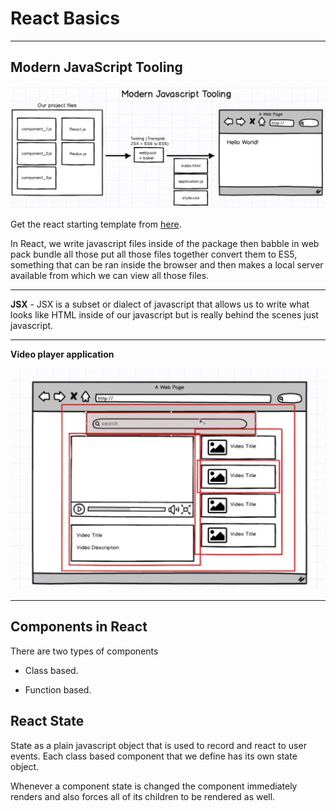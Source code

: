 # React Basics
---

## Modern JavaScript Tooling

![001_js_tooling.png](./images/001_js_tooling.png)

Get the react starting template from [here](https://github.com/StephenGrider/ReduxSimpleStarter).

In React, we write javascript files inside of the package then babble in web pack bundle all those put all those files together convert them to ES5, something that can be ran inside the browser and then makes a local server available from which we can view all those files.

---

**JSX** - JSX is a subset or dialect of javascript that allows us to write what looks like HTML inside of our javascript but is really behind the scenes just javascript.

---

**Video player application**

![002_video_player.png](./images/002_video_player.png)

---

## Components in React

There are two types of components

- Class based.

- Function based.


## React State

State as a plain javascript object that is used to record and react to user events. Each class based component that we define has its own state object.

Whenever a component state is changed the component immediately renders and also forces all of its children to be rendered as well.
